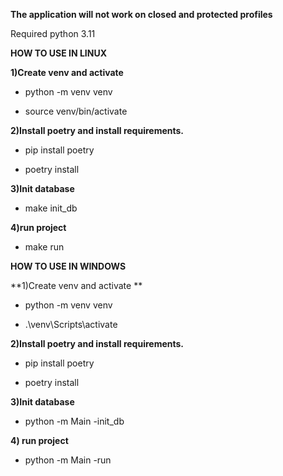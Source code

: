 **The application will not work on closed and protected profiles**

Required python 3.11

**HOW TO USE IN LINUX**

**1)Create venv and activate**

* python -m venv venv

* source venv/bin/activate

**2)Install poetry and install requirements.**

* pip install poetry

* poetry install

**3)Init database**

* make init_db

**4)run project**

* make run

**HOW TO USE IN WINDOWS**

**1)Create venv and activate
**
* python -m venv venv

* .\venv\Scripts\activate

**2)Install poetry and install requirements.**

* pip install poetry

* poetry install

**3)Init database**

* python -m Main -init_db

**4) run project**

* python -m Main -run
